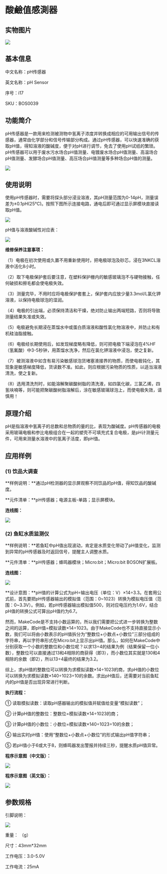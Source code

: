 # 酸鹼值感測器

## 实物图片

![](.gitbook/assets/bosonph-chuan-gan-qi-shi-wu-tu-pian.jpg)

## 基本信息

中文名称：pH传感器

英文名称：pH Sensor

序号：i17

SKU：BOS0039

## 功能简介

pH传感器是一款用来检测被测物中氢离子浓度并转换成相应的可用输出信号的传感器，通常由化学部分和信号传输部分构成。通过pH传感器，可以快速准确的获取pH值，得知溶液的酸碱度，便于对pH进行调节，免去了使用pH试纸的繁琐。pH传感器可以用于废水污水场合pH值测量、电镀废水场合pH值测量、高温场合pH值测量、发酵场合pH值测量、高压场合pH值测量等多种场合pH值的测量。

![](.gitbook/assets/bosonph-chuan-gan-qi-mo-kuai-jian-jie.png)

## 使用说明

使用pH传感器时，需要将探头部分浸没溶液，其pH测量范围为0-14pH，测量误差为±0.1pH\(25℃\)。按照下图所示连接电路，通电后即可通过显示屏模块直接读取pH值。

![](.gitbook/assets/bosonph-chuan-gan-qi-shi-yong-shuo-ming-1.png)

pH值与溶液酸碱性对应表：

![](.gitbook/assets/bosonph-chuan-gan-qi-shi-yong-shuo-ming-2.png)

**维修保养注意事项：**

（1）电极在初次使用或久置不用重新使用时，把电极球泡及砂芯，浸在3NKCL溶液中活化8小时。

（2）取下电极保护套后要注意，在塑料保护栅内的敏感玻璃泡不与硬物接触，任何破损和擦毛都会使电极失效。

（3）测量完毕，不用时应将电极保护套套上，保护套内应放少量3.3mol/L氯化钾溶液，以保持电极球泡的湿润。

（4）电极的引出端，必须保持清洁和干燥，绝对防止输出两端短路，否则将导致测量结果失准或失效。

（5）电极避免长期浸在蒸馏水中或蛋白质溶液和酸性氯化物溶液中，并防止和有机硅油脂接触。

（6）电极经长期使用后，如发现梯度略有降低，则可把电极下端浸泡在4%HF（氢氟酸）中3-5秒钟，用蒸馏水洗净，然后在氯化钾溶液中浸泡，使之复新。

（7）被测溶液中如含有易污染敏感球泡货堵塞液接界的物质，而使电极钝化，其现象是敏感梯度降低，货读数不准。如此，则应根据污染物质的性质，以适当溶液清洗，使之复新。

（8）选用清洗剂时，如能溶解聚碳酸树脂的清洗液，如四氯化碳，三氯乙烯，四氢呋喃等，则可能把聚碳酸树脂溶解后，涂在敏感玻璃球泡上，而使电极失效，请慎用！

## 原理介绍

pH是指溶液中氢离子的总数和总物质的量的比，表现为酸碱度。pH传感器的电极采用玻璃电极和参比电极组合在一起的塑壳不可填充式复合电极，是pH计测量元件，可用来测量水溶液中的氢离子活度，即pH值。

## 应用样例

### \(1\) 饮品大调查

**样例说明：**通过pH检测器的显示屏观察不同饮品的pH值，得知饮品的酸碱度。

**元件清单：**pH传感器；电源主板-单路；显示屏模块。

**连线图：**

![](.gitbook/assets/bosonph-chuan-gan-qi-ying-yong-yang-li-1-lian-xian-tu.png)

### \(2\) 鱼缸水质监测仪

**样例说明：**若鱼缸中pH值出现波动，肯定是水质变化带动了pH值变化，监测到异常的pH传感器及时返回信号，提醒主人调整水质。

**元件清单：**pH传感器；蜂鸣器模块；Micro:bit；Micro:bit BOSON扩展板。

**连线图：**

![](.gitbook/assets/bosonph-chuan-gan-qi-ying-yong-yang-li-2-lian-xian-tu.png)

**设计意图：**pH值的计算公式为pH=输出电压（单位：V）×14÷3.3。在套用公式前，首先要把pH传感器输出的模拟值（范围：0~1023）转换为模拟电压值（范围：0~3.3V）。例如，若pH传感器输出模拟值500，则对应电压约为1.6V，结合pH值的转换公式可算出pH值约为6.7。

然而，MakeCode是不支持小数运算的，所以我们需要把公式进一步转换为整数之间的运算，即pH值=模拟读数×14÷1023。由于MakeCode也不支持直接显示小数，我们可以将由小数表示的pH值拆分为“整数位+小数点+小数位”三部分组成的字符串，再以字符串形式在Micro:bit上显示出pH值。那么，如何在MakeCode中分别获取一个小数的整数位和小数位呢？以求13÷4的结果为例（结果保留一位小数），整数位可以直接通过13和4相除的商获得（即3），而小数位其实就是130和4相除的余数（即2），所以13÷4最终的结果为3.2。

综上，求pH值的整数位可以转换为求模拟读数×14÷1023的商，求pH值的小数位可以转换为求模拟读数×140÷1023÷10的余数。求出pH值后，还需要对当前鱼缸内的pH值是否出现异常进行判断。

**执行流程：**

① 读取模拟读数：读取pH感器输出的模拟值并赋值给变量“模拟读数”；

② 计算pH值的整数位：整数位=模拟读数×14÷1023的商；

③ 计算pH值的小数位：小数位=模拟读数×140÷1023÷10的余数；

④ 输出实时pH值：使用“整数位+小数点+小数位”的形式输出pH值字符串；

⑤ 若pH值小于6或大于8，则蜂鸣器发出警报并持续三秒，提醒水质pH值异常。

**程序示意图（中文版）：**

![](.gitbook/assets/bosonph-chuan-gan-qi-ying-yong-yang-li-2-cheng-xu-shi-yi-tu-zhong-wen-ban.png)

**程序示意图（英文版）：**

![](.gitbook/assets/bosonph-chuan-gan-qi-ying-yong-yang-li-2-cheng-xu-shi-yi-tu-ying-wen-ban.png)

## 参数规格

引脚说明：

![](.gitbook/assets/bosonph-chuan-gan-qi-yin-jiao-shuo-ming.png)

重量： （g）

尺寸：43mm\*32mm

工作电压：3.0-5.0V

工作电流：25mA


